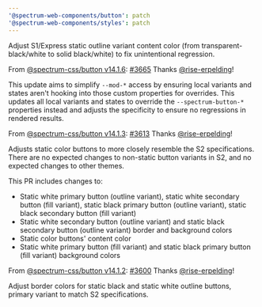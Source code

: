 ```yaml
---
'@spectrum-web-components/button': patch
'@spectrum-web-components/styles': patch
---
```


Adjust S1/Express static outline variant content color (from transparent-black/white to solid black/white) to fix unintentional regression.

From [@spectrum-css/button v14.1.6](https://www.npmjs.com/package/@spectrum-css/button/v/14.1.6): [#3665](https://github.com/adobe/spectrum-css/pull/3665) Thanks [@rise-erpelding](https://github.com/rise-erpelding)!

This update aims to simplify `--mod-*` access by ensuring local variants and states aren't hooking into those custom properties for overrides. This updates all local variants and states to override the `--spectrum-button-*` properties instead and adjusts the specificity to ensure no regressions in rendered results.

From [@spectrum-css/button v14.1.3](https://www.npmjs.com/package/@spectrum-css/button/v/14.1.3): [#3613](https://github.com/adobe/spectrum-css/pull/3613) Thanks [@​rise-erpelding](https://github.com/rise-erpelding)!

Adjusts static color buttons to more closely resemble the S2 specifications. There are no expected changes to non-static button variants in S2, and no expected changes to other themes.

This PR includes changes to:

-   Static white primary button (outline variant), static white secondary button (fill variant), static black primary button (outline variant), static black secondary button (fill variant)
-   Static white secondary button (outline variant) and static black secondary button (outline variant) border and background colors
-   Static color buttons' content color
-   Static white primary button (fill variant) and static black primary button (fill variant) background colors

From [@spectrum-css/button v14.1.2](https://www.npmjs.com/package/@spectrum-css/button/v/14.1.2): [#​3600](https://github.com/adobe/spectrum-css/pull/3600) Thanks [@​rise-erpelding](https://github.com/rise-erpelding)!

Adjust border colors for static black and static white outline buttons, primary variant to match S2 specifications.
